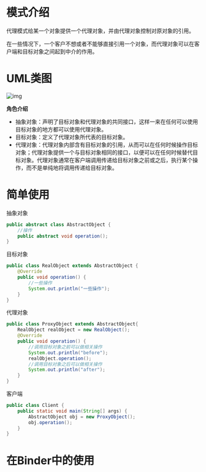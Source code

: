 # 模式介绍
代理模式给某一个对象提供一个代理对象，并由代理对象控制对原对象的引用。

在一些情况下，一个客户不想或者不能够直接引用一个对象，而代理对象可以在客户端和目标对象之间起到中介的作用。

# UML类图
![img](https://github.com/zhangzefan940227/AndroidDesignPatternsAanalysis_fork/blob/master/proxy/singwhatiwanna/images/proxy-uml.png)

**角色介绍**

- 抽象对象：声明了目标对象和代理对象的共同接口，这样一来在任何可以使用目标对象的地方都可以使用代理对象。
- 目标对象：定义了代理对象所代表的目标对象。
- 代理对象：代理对象内部含有目标对象的引用，从而可以在任何时候操作目标对象；代理对象提供一个与目标对象相同的接口，以便可以在任何时候替代目标对象。代理对象通常在客户端调用传递给目标对象之前或之后，执行某个操作，而不是单纯地将调用传递给目标对象。

 # 简单使用

 抽象对象
```java
public abstract class AbstractObject {
    //操作
    public abstract void operation();
}
```

目标对象
```java
public class RealObject extends AbstractObject {
    @Override
    public void operation() {
        //一些操作
        System.out.println("一些操作");
    }
}
```

代理对象
```java
public class ProxyObject extends AbstractObject{
    RealObject realObject = new RealObject();
    @Override
    public void operation() {
        //调用目标对象之前可以做相关操作
        System.out.println("before");        
        realObject.operation();        
        //调用目标对象之后可以做相关操作
        System.out.println("after");
    }
}
```

客户端
```java
public class Client {
    public static void main(String[] args) {
        AbstractObject obj = new ProxyObject();
        obj.operation();
    }
}
```

# 在Binder中的使用
